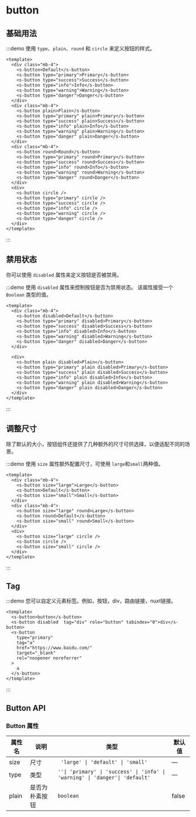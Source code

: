 # button

## 基础用法

:::demo 使用 `type`、`plain`、`round` 和 `circle` 来定义按钮的样式。

```vue
<template>
  <div class="mb-4">
    <s-button>Default</s-button>
    <s-button type="primary">Primary</s-button>
    <s-button type="success">Success</s-button>
    <s-button type="info">Info</s-button>
    <s-button type="warning">Warning</s-button>
    <s-button type="danger">Danger</s-button>
  </div>
  <div class="mb-4">
    <s-button plain>Plain</s-button>
    <s-button type="primary" plain>Primary</s-button>
    <s-button type="success" plain>Success</s-button>
    <s-button type="info" plain>Info</s-button>
    <s-button type="warning" plain>Warning</s-button>
    <s-button type="danger" plain>Danger</s-button>
  </div>
  <div class="mb-4">
    <s-button round>Round</s-button>
    <s-button type="primary" round>Primary</s-button>
    <s-button type="success" round>Success</s-button>
    <s-button type="info" round>Info</s-button>
    <s-button type="warning" round>Warning</s-button>
    <s-button type="danger" round>Danger</s-button>
  </div>
  <div>
    <s-button circle />
    <s-button type="primary" circle />
    <s-button type="success" circle />
    <s-button type="info" circle />
    <s-button type="warning" circle />
    <s-button type="danger" circle />
  </div>
</template>
```

:::

## 禁用状态

你可以使用 `disabled` 属性来定义按钮是否被禁用。

:::demo 使用 `disabled` 属性来控制按钮是否为禁用状态。 该属性接受一个 `Boolean` 类型的值。

```vue
<template>
  <div class="mb-4">
    <s-button disabled>Default</s-button>
    <s-button type="primary" disabled>Primary</s-button>
    <s-button type="success" disabled>Success</s-button>
    <s-button type="info" disabled>Info</s-button>
    <s-button type="warning" disabled>Warning</s-button>
    <s-button type="danger" disabled>Danger</s-button>
  </div>

  <div>
    <s-button plain disabled>Plain</s-button>
    <s-button type="primary" plain disabled>Primary</s-button>
    <s-button type="success" plain disabled>Success</s-button>
    <s-button type="info" plain disabled>Info</s-button>
    <s-button type="warning" plain disabled>Warning</s-button>
    <s-button type="danger" plain disabled>Danger</s-button>
  </div>
</template>
```

:::

## 调整尺寸

除了默认的大小，按钮组件还提供了几种额外的尺寸可供选择，以便适配不同的场景。

:::demo 使用 `size` 属性额外配置尺寸，可使用 `large`和`small`两种值。

```vue
<template>
  <div class="mb-4">
    <s-button size="large">Large</s-button>
    <s-button>Default</s-button>
    <s-button size="small">Small</s-button>
  </div>
  <div class="mb-4">
    <s-button size="large" round>Large</s-button>
    <s-button round>Default</s-button>
    <s-button size="small" round>Small</s-button>
  </div>
  <div>
    <s-button size="large" circle />
    <s-button circle />
    <s-button size="small" circle />
  </div>
</template>
```

:::

## Tag

:::demo 您可以自定义元素标签。例如，按钮，div，路由链接，nuxt链接。
```vue
<template>
  <s-button>button</s-button>
  <s-button disabled  tag="div" role="button" tabindex="0">div</s-button>
  <s-button
    type="primary"
    tag="a"
    href="https://www.baidu.com/"
    target="_blank"
    rel="noopener noreferrer"
  >
    a
  </s-button>
</template>
```
:::

## Button API

### Button 属性

| 属性名 | 说明 | 类型 | 默认值 |
| --- | --- | --- | --- |
| size | 尺寸 | <!--^[enum]-->` 'large' \| 'default' \| 'small'` | — |
| type | 类型 | `''\| 'primary' \| 'success' \| 'info' \| 'warning' \| 'danger'\| 'default'` | — |
| plain | 是否为朴素按钮 | `boolean` | false |
